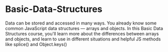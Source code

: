 # Basic-Data-Structures
Data can be stored and accessed in many ways. You already know some common JavaScript data structures — arrays and objects.  In this Basic Data Structures course, you'll learn more about the differences between arrays and objects, and learn to use in different situations and helpful JS methods like splice() and Object.keys()
